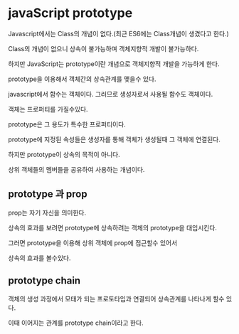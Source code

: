 # javaScript prototype
Javascript에서는 Class의 개념이 없다.(최근 ES6에는 Class개념이 생겼다고 한다.)

Class의 개념이 없으니 상속이 불가능하며 객체지향적 개발이 불가능하다.

하지만 JavaScript는 prototype이란 개념으로 객체지향적 개발을 가능하게 한다.

prototype을 이용해서 객체간의 상속관계를 맺을수 있다.

javascript에서 함수는 객체이다. 그러므로 생성자로서 사용될 함수도 객체이다.

객체는 프로퍼티를 가질수있다.

prototype은 그 용도가 특수한 프로퍼티이다.

prototype에 지정된 속성들은 생성자를 통해 객체가 생성될때 그 객체에 연결된다.

하지만 prototype이 상속의 목적이 아니다.

상위 객체들의 멤버들을 공유하여 사용하는 개념이다.

## prototype 과 prop
prop는 자기 자신을 의미한다.

상속의 효과를 보려면 prototype에 상속하려는 객체의 prototype을 대입시킨다.

그러면 prototype을 이용해 상위 객체에 prop에 접근할수 있어서 

상속의 효과를 볼수있다.

## prototype chain
객체의 생성 과정에서 모태가 되는 프로토타입과 연결되어 상속관계를 나타나게 할수 있다.

이때 이어지는 관계를 prototype chain이라고 한다.